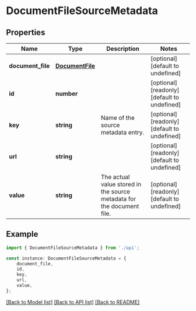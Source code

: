 # DocumentFileSourceMetadata


## Properties

Name | Type | Description | Notes
------------ | ------------- | ------------- | -------------
**document_file** | [**DocumentFile**](DocumentFile.md) |  | [optional] [default to undefined]
**id** | **number** |  | [optional] [readonly] [default to undefined]
**key** | **string** | Name of the source metadata entry. | [optional] [readonly] [default to undefined]
**url** | **string** |  | [optional] [readonly] [default to undefined]
**value** | **string** | The actual value stored in the source metadata for the document file. | [optional] [readonly] [default to undefined]

## Example

```typescript
import { DocumentFileSourceMetadata } from './api';

const instance: DocumentFileSourceMetadata = {
    document_file,
    id,
    key,
    url,
    value,
};
```

[[Back to Model list]](../README.md#documentation-for-models) [[Back to API list]](../README.md#documentation-for-api-endpoints) [[Back to README]](../README.md)
